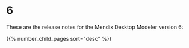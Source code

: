 # 6

These are the release notes for the Mendix Desktop Modeler version 6:

{{% number_child_pages sort="desc" %}}
